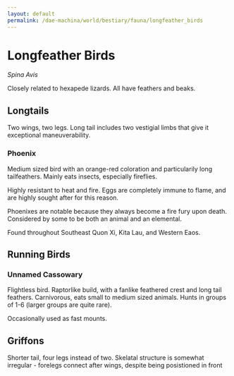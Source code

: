 ```yaml
---
layout: default
permalink: /dae-machina/world/bestiary/fauna/longfeather_birds
---
```


# Longfeather Birds
*Spina Avis*

Closely related to hexapede lizards. All have feathers and beaks.

## Longtails 

Two wings, two legs. 
Long tail includes two vestigial limbs that give it exceptional maneuverability.

### Phoenix

Medium sized bird with an orange-red coloration and particularily long tailfeathers.
Mainly eats insects, especially fireflies.

Highly resistant to heat and fire.
Eggs are completely immune to flame, and are highly sought after for this reason.

Phoenixes are notable because they always become a fire fury upon death.
Considered by some to be both an animal and an elemental.

Found throughout Southeast Quon Xi, Kita Lau, and Western Eaos.

## Running Birds

### Unnamed Cassowary
Flightless bird. Raptorlike build, with a fanlike feathered crest and long tail feathers.
Carnivorous, eats small to medium sized animals. Hunts in groups of 1-6 (larger groups are quite rare). 

Occasionally used as fast mounts.



## Griffons

Shorter tail, four legs instead of two.
Skelatal structure is somewhat irregular - forelegs connect after wings, despite being posistioned in front